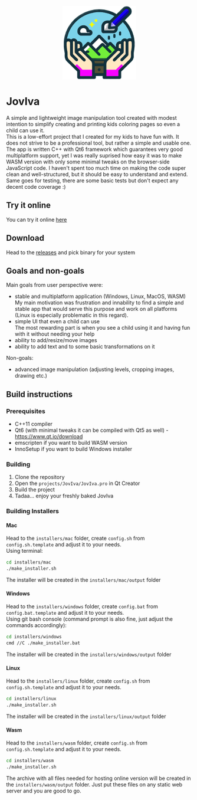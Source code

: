 <p align="center">
  <img src="./rsrc/app-icon.png" alt="Joviva icon" width="200" height="200">
</p>

# JovIva
A simple and lightweight image manipulation tool created with modest intention to simplify creating and printing kids coloring pages so even a child can use it. \
This is a low-effort project that I created for my kids to have fun with. It does not strive to be a professional tool, but rather a simple and usable one. \
The app is written C++ with Qt6 framework which guarantees very good multiplatform support, yet I was really suprised how easy it was to make WASM version with only some minimal tweaks on the browser-side JavaScript code.
I haven't spent too much time on making the code super clean and well-structured, but it should be easy to understand and extend. Same goes for testing, there are some basic tests but don't expect any decent code coverage :) 

## Try it online
You can try it online [here](https://mrcode.dev/joviva/)

## Download
Head to the [releases](...) and pick binary for your system

## Goals and non-goals
Main goals from user perspective were:
- stable and multiplatform application (Windows, Linux, MacOS, WASM) \
My main motivation was frustration and innability to find a simple and stable app that would serve this purpose and work on all platforms (Linux is especially problematic in this regard).
- simple UI that even a child can use \
The most rewarding part is when you see a child using it and having fun with it without needing your help
- ability to add/resize/move images
- ability to add text and to some basic transformations on it

Non-goals:
- advanced image manipulation (adjusting levels, cropping images, drawing etc.)



## Build instructions
### Prerequisites
- C++11 compiler
- Qt6 (with minimal tweaks it can be compiled with Qt5 as well) - https://www.qt.io/download
- emscripten if you want to build WASM version 
- InnoSetup if you want to build Windows installer

### Building
1. Clone the repository
2. Open the `projects/JovIva/JovIva.pro` in Qt Creator
3. Build the project
4. Tadaa... enjoy your freshly baked JovIva

### Building Installers

#### Mac
Head to the `installers/mac` folder, create `config.sh` from `config.sh.template` and adjust it to your needs. \
Using terminal:
```bash
cd installers/mac
./make_installer.sh
```
The installer will be created in the `installers/mac/output` folder


#### Windows
Head to the `installers/windows` folder, create `config.bat` from `config.bat.template` and adjust it to your needs. \
Using git bash console (command prompt is also fine, just adjust the commands accordingly):
```bash
cd installers/windows
cmd //C ./make_installer.bat
```
The installer will be created in the `installers/windows/output` folder


#### Linux
Head to the `installers/linux` folder, create `config.sh` from `config.sh.template` and adjust it to your needs. 
```bash
cd installers/linux
./make_installer.sh
```
The installer will be created in the `installers/linux/output` folder

#### Wasm
Head to the `installers/wasm` folder, create `config.sh` from `config.sh.template` and adjust it to your needs. 
```bash
cd installers/wasm
./make_installer.sh
```
The archive with all files needed for hosting online version will be created in the `installers/wasm/output` folder. Just put these files on any static web server and you are good to go.